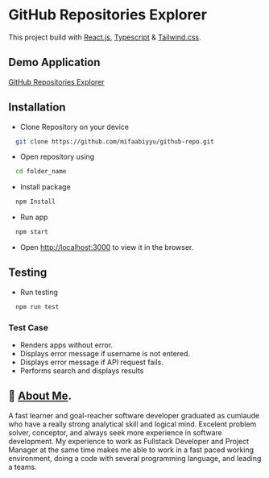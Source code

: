 # GitHub Repositories Explorer

This project build with [React.js](https://react.dev/), [Typescript](https://www.typescriptlang.org/) & [Tailwind.css](https://tailwindcss.com/).

## Demo Application

[GitHub Repositories Explorer](https://findmyrepo.vercel.app/)

## Installation

- Clone Repository on your device

```bash
  git clone https://github.com/mifaabiyyu/github-repo.git
```

- Open repository using

```bash
  cd folder_name
```

- Install package

```bash
  npm Install
```

- Run app

```bash
  npm start
```

- Open [http://localhost:3000](http://localhost:3000) to view it in the browser.

## Testing

- Run testing

```bash
  npm run test
```

### Test Case

- Renders apps without error.
- Displays error message if username is not entered.
- Displays error message if API request fails.
- Performs search and displays results

## 🚀 [About Me](https://mifa-abiyyu.vercel.app/).

A fast learner and goal-reacher software developer graduated as cumlaude who have a really strong analytical skill and logical mind. Excelent problem solver, conceptor, and always seek more experience in software development. My experience to work as Fullstack Developer and Project Manager at the same time makes me able to work in a fast paced working environment, doing a code with several programming language, and leading a teams.
